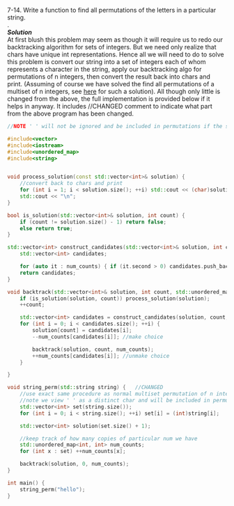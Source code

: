 7-14. Write a function to find all permutations of the letters in a particular string.   
.   
***Solution***   
At first blush this problem may seem as though it will require us to redo our backtracking algorithm for sets of integers. But we need only 
realize that chars have unique int representations. Hence all we will need to do to solve this problem is convert our string into a set
of integers each of whom represents a character in the string, apply our backtracking algo for permutations of n integers, then convert
the result back into chars and print. (Assuming of course we have solved the find all permutations of a multiset of n integers, see [here](https://github.com/Hussein-A/Data-Structures-and-Algorithms/blob/master/Combinatorial%20Search%20and%20Heuristic%20Search%20Methods/Backtracking/All%20Permutations.cpp) 
for such a solution). All though only little is changed from the above, the full implementation is provided below if it helps in anyway. It 
includes //CHANGED comment to indicate what part from the above program has been changed.
```c++
//NOTE ' ' will not be ignored and be included in permutations if the string contains it.

#include<vector>
#include<iostream>
#include<unordered_map>
#include<string>


void process_solution(const std::vector<int>& solution) {
	//convert back to chars and print
	for (int i = 1; i < solution.size(); ++i) std::cout << (char)solution[i];   //CHANGED
	std::cout << "\n";
}

bool is_solution(std::vector<int>& solution, int count) {
	if (count != solution.size() - 1) return false;
	else return true;
}

std::vector<int> construct_candidates(std::vector<int>& solution, int count, std::unordered_map<int, int>& num_counts) {
	std::vector<int> candidates;

	for (auto it : num_counts) { if (it.second > 0) candidates.push_back(it.first); }
	return candidates;
}

void backtrack(std::vector<int>& solution, int count, std::unordered_map<int, int>& num_counts) {
	if (is_solution(solution, count)) process_solution(solution);
	++count;

	std::vector<int> candidates = construct_candidates(solution, count, num_counts);
	for (int i = 0; i < candidates.size(); ++i) {
		solution[count] = candidates[i];
		--num_counts[candidates[i]]; //make choice

		backtrack(solution, count, num_counts);
		++num_counts[candidates[i]]; //unmake choice
	}

}

void string_perm(std::string string) {   //CHANGED
	//use exact same procedure as normal multiset permutation of n integers but convert to and back to chars at the end
	//note we view ' ' as a distinct char and will be included in permutations
	std::vector<int> set(string.size());
	for (int i = 0; i < string.size(); ++i) set[i] = (int)string[i];   //CHANGED

	std::vector<int> solution(set.size() + 1);

	//keep track of how many copies of particular num we have
	std::unordered_map<int, int> num_counts;
	for (int x : set) ++num_counts[x];

	backtrack(solution, 0, num_counts);
}

int main() {
	string_perm("hello");
}
```
